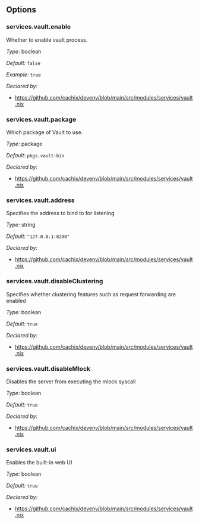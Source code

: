 [comment]: # (Do not edit this file as it is autogenerated. Go to docs/individual-docs if you want to make edits.)


[comment]: # (Please add your documentation on top of this line)

## Options

### services\.vault\.enable



Whether to enable vault process\.



*Type:*
boolean



*Default:*
` false `



*Example:*
` true `

*Declared by:*
 - [https://github\.com/cachix/devenv/blob/main/src/modules/services/vault\.nix](https://github.com/cachix/devenv/blob/main/src/modules/services/vault.nix)



### services\.vault\.package



Which package of Vault to use\.



*Type:*
package



*Default:*
` pkgs.vault-bin `

*Declared by:*
 - [https://github\.com/cachix/devenv/blob/main/src/modules/services/vault\.nix](https://github.com/cachix/devenv/blob/main/src/modules/services/vault.nix)



### services\.vault\.address

Specifies the address to bind to for listening



*Type:*
string



*Default:*
` "127.0.0.1:8200" `

*Declared by:*
 - [https://github\.com/cachix/devenv/blob/main/src/modules/services/vault\.nix](https://github.com/cachix/devenv/blob/main/src/modules/services/vault.nix)



### services\.vault\.disableClustering



Specifies whether clustering features such as request forwarding are enabled



*Type:*
boolean



*Default:*
` true `

*Declared by:*
 - [https://github\.com/cachix/devenv/blob/main/src/modules/services/vault\.nix](https://github.com/cachix/devenv/blob/main/src/modules/services/vault.nix)



### services\.vault\.disableMlock



Disables the server from executing the mlock syscall



*Type:*
boolean



*Default:*
` true `

*Declared by:*
 - [https://github\.com/cachix/devenv/blob/main/src/modules/services/vault\.nix](https://github.com/cachix/devenv/blob/main/src/modules/services/vault.nix)



### services\.vault\.ui



Enables the built-in web UI



*Type:*
boolean



*Default:*
` true `

*Declared by:*
 - [https://github\.com/cachix/devenv/blob/main/src/modules/services/vault\.nix](https://github.com/cachix/devenv/blob/main/src/modules/services/vault.nix)
